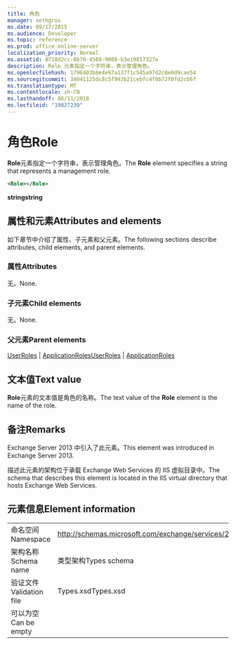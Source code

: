 ```yaml
---
title: 角色
manager: sethgros
ms.date: 09/17/2015
ms.audience: Developer
ms.topic: reference
ms.prod: office-online-server
localization_priority: Normal
ms.assetid: 0718d2cc-8b70-4569-9008-b3e19857327e
description: Role 元素指定一个字符串，表示管理角色。
ms.openlocfilehash: 1796403b8e4e97a137f1c545a97d2c8e0d9cae54
ms.sourcegitcommit: 34041125dc8c5f993b21cebfc4f8b72f0fd2cb6f
ms.translationtype: MT
ms.contentlocale: zh-CN
ms.lasthandoff: 06/11/2018
ms.locfileid: "19827239"
---
```

# <a name="role"></a><span data-ttu-id="469ca-103">角色</span><span class="sxs-lookup"><span data-stu-id="469ca-103">Role</span></span>

<span data-ttu-id="469ca-104">**Role**元素指定一个字符串，表示管理角色。</span><span class="sxs-lookup"><span data-stu-id="469ca-104">The **Role** element specifies a string that represents a management role.</span></span> 
  
```XML
<Role></Role>
```

 <span data-ttu-id="469ca-105">**string**</span><span class="sxs-lookup"><span data-stu-id="469ca-105">**string**</span></span>
## <a name="attributes-and-elements"></a><span data-ttu-id="469ca-106">属性和元素</span><span class="sxs-lookup"><span data-stu-id="469ca-106">Attributes and elements</span></span>

<span data-ttu-id="469ca-107">如下章节中介绍了属性、子元素和父元素。</span><span class="sxs-lookup"><span data-stu-id="469ca-107">The following sections describe attributes, child elements, and parent elements.</span></span>
  
### <a name="attributes"></a><span data-ttu-id="469ca-108">属性</span><span class="sxs-lookup"><span data-stu-id="469ca-108">Attributes</span></span>

<span data-ttu-id="469ca-109">无。</span><span class="sxs-lookup"><span data-stu-id="469ca-109">None.</span></span>
  
### <a name="child-elements"></a><span data-ttu-id="469ca-110">子元素</span><span class="sxs-lookup"><span data-stu-id="469ca-110">Child elements</span></span>

<span data-ttu-id="469ca-111">无。</span><span class="sxs-lookup"><span data-stu-id="469ca-111">None.</span></span>
  
### <a name="parent-elements"></a><span data-ttu-id="469ca-112">父元素</span><span class="sxs-lookup"><span data-stu-id="469ca-112">Parent elements</span></span>

<span data-ttu-id="469ca-113">[UserRoles](userroles.md) | [ApplicationRoles](applicationroles.md)</span><span class="sxs-lookup"><span data-stu-id="469ca-113">[UserRoles](userroles.md) | [ApplicationRoles](applicationroles.md)</span></span>
  
## <a name="text-value"></a><span data-ttu-id="469ca-114">文本值</span><span class="sxs-lookup"><span data-stu-id="469ca-114">Text value</span></span>

<span data-ttu-id="469ca-115">**Role**元素的文本值是角色的名称。</span><span class="sxs-lookup"><span data-stu-id="469ca-115">The text value of the **Role** element is the name of the role.</span></span> 
  
## <a name="remarks"></a><span data-ttu-id="469ca-116">备注</span><span class="sxs-lookup"><span data-stu-id="469ca-116">Remarks</span></span>

<span data-ttu-id="469ca-117">Exchange Server 2013 中引入了此元素。</span><span class="sxs-lookup"><span data-stu-id="469ca-117">This element was introduced in Exchange Server 2013.</span></span>
  
<span data-ttu-id="469ca-118">描述此元素的架构位于承载 Exchange Web Services 的 IIS 虚拟目录中。</span><span class="sxs-lookup"><span data-stu-id="469ca-118">The schema that describes this element is located in the IIS virtual directory that hosts Exchange Web Services.</span></span>
  
## <a name="element-information"></a><span data-ttu-id="469ca-119">元素信息</span><span class="sxs-lookup"><span data-stu-id="469ca-119">Element information</span></span>

|||
|:-----|:-----|
|<span data-ttu-id="469ca-120">命名空间</span><span class="sxs-lookup"><span data-stu-id="469ca-120">Namespace</span></span>  <br/> |http://schemas.microsoft.com/exchange/services/2006/types  <br/> |
|<span data-ttu-id="469ca-121">架构名称</span><span class="sxs-lookup"><span data-stu-id="469ca-121">Schema name</span></span>  <br/> |<span data-ttu-id="469ca-122">类型架构</span><span class="sxs-lookup"><span data-stu-id="469ca-122">Types schema</span></span>  <br/> |
|<span data-ttu-id="469ca-123">验证文件</span><span class="sxs-lookup"><span data-stu-id="469ca-123">Validation file</span></span>  <br/> |<span data-ttu-id="469ca-124">Types.xsd</span><span class="sxs-lookup"><span data-stu-id="469ca-124">Types.xsd</span></span>  <br/> |
|<span data-ttu-id="469ca-125">可以为空</span><span class="sxs-lookup"><span data-stu-id="469ca-125">Can be empty</span></span>  <br/> ||
   

